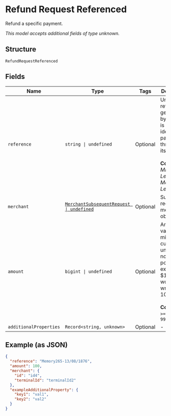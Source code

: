 
# Refund Request Referenced

Refund a specific payment.

*This model accepts additional fields of type unknown.*

## Structure

`RefundRequestReferenced`

## Fields

| Name | Type | Tags | Description |
|  --- | --- | --- | --- |
| `reference` | `string \| undefined` | Optional | Unique reference generated by you that is used to identify a payment throughout its lifecycle.<br><br>**Constraints**: *Minimum Length*: `1`, *Maximum Length*: `64` |
| `merchant` | [`MerchantSubsequentRequest \| undefined`](../../doc/models/merchant-subsequent-request.md) | Optional | Subsequent request merchant object. |
| `amount` | `bigint \| undefined` | Optional | Amount value in minor currency units with no decimal point. For example, $1.00 would be written as 100.<br><br>**Constraints**: `>= 0`, `<= 99999999999` |
| `additionalProperties` | `Record<string, unknown>` | Optional | - |

## Example (as JSON)

```json
{
  "reference": "Memory265-13/08/1876",
  "amount": 100,
  "merchant": {
    "id": "id4",
    "terminalId": "terminalId2"
  },
  "exampleAdditionalProperty": {
    "key1": "val1",
    "key2": "val2"
  }
}
```

